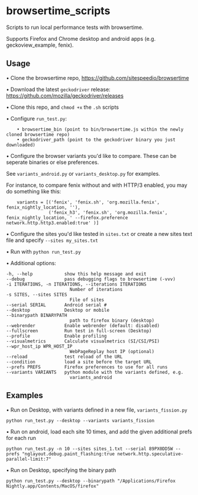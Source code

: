 # browsertime_scripts

Scripts to run local performance tests with browsertime.

Supports Firefox and Chrome desktop and android apps (e.g. geckoview_example, fenix).

## Usage ##

• Clone the browsertime repo, https://github.com/sitespeedio/browsertime

• Download the latest `geckodriver` release: https://github.com/mozilla/geckodriver/releases

• Clone this repo, and  `chmod +x` the `.sh` scripts

• Configure `run_test.py`:

        • browsertime_bin (point to bin/browsertime.js within the newly cloned browsertime repo)
        • geckodriver_path (point to the geckodriver binary you just downloaded)

• Configure the browser variants you'd like to compare. These can be seperate binaries or else preferences.

  See `variants_android.py` or `variants_desktop.py` for examples.

  For instance, to compare fenix without and with HTTP/3 enabled, you may do something like this:

        variants = [('fenix', 'fenix.sh', 'org.mozilla.fenix', fenix_nightly_location, ''),
                    ('fenix_h3', 'fenix.sh', 'org.mozilla.fenix', fenix_nightly_location, ' --firefox.preference network.http.http3.enabled:true' )]
  
• Configure the sites you'd like tested in `sites.txt` or create a new sites text file and specify `--sites my_sites.txt`

• Run with `python run_test.py`

• Additional options:

    -h, --help            show this help message and exit
    --debug               pass debugging flags to browsertime (-vvv)
    -i ITERATIONS, -n ITERATIONS, --iterations ITERATIONS
                            Number of iterations
    -s SITES, --sites SITES
                            File of sites
    --serial SERIAL       Android serial #
    --desktop             Desktop or mobile
    --binarypath BINARYPATH
                            path to firefox binary (desktop)
    --webrender           Enable webrender (default: disabled)
    --fullscreen          Run test in full-screen (Desktop)
    --profile             Enable profiling
    --visualmetrics       Calculate visualmetrics (SI/CSI/PSI)
    --wpr_host_ip WPR_HOST_IP
                            WebPageReplay host IP (optional)
    --reload              test reload of the URL
    --condition           load a site before the target URL
    --prefs PREFS         Firefox preferences to use for all runs
    --variants VARIANTS   python module with the variants defined, e.g.
                            variants_android

## Examples ##

• Run on Desktop, with variants defined in a new file, `variants_fission.py`

    python run_test.py --desktop --variants variants_fission
• Run on android, load each site 10 times, and add the given additional prefs for each run

    python run_test.py -n 10 --sites sites_1.txt --serial 89PX0DD5W --prefs "nglayout.debug.paint_flashing:true network.http.speculative-parallel-limit:7"
    
• Run on Desktop, specifying the binary path

    python run_test.py --desktop --binarypath "/Applications/Firefox Nightly.app/Contents/MacOS/firefox"
